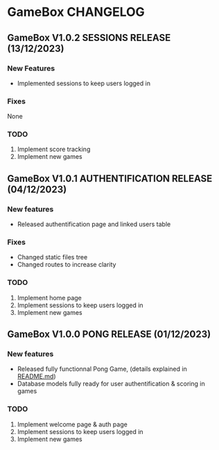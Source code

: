 # GameBox CHANGELOG

## GameBox V1.0.2 SESSIONS RELEASE (13/12/2023)

### New Features
- Implemented sessions to keep users logged in

### Fixes
None

### TODO
1. Implement score tracking
2. Implement new games

## GameBox V1.0.1 AUTHENTIFICATION RELEASE (04/12/2023)

### New features
- Released authentification page and linked users table

### Fixes
- Changed static files tree
- Changed routes to increase clarity

### TODO
1. Implement home page
2. Implement sessions to keep users logged in
3. Implement new games

## GameBox V1.0.0 PONG RELEASE (01/12/2023)

### New features
- Released fully functionnal Pong Game, (details explained in [README.md](./README.md "README"))
- Database models fully ready for user authentification & scoring in games

### TODO
1. Implement welcome page & auth page
2. Implement sessions to keep users logged in
3. Implement new games
